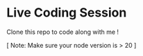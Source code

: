 # Live Coding Session

Clone this repo to code along with me !

[ Note: Make sure your node version is > 20 ]
